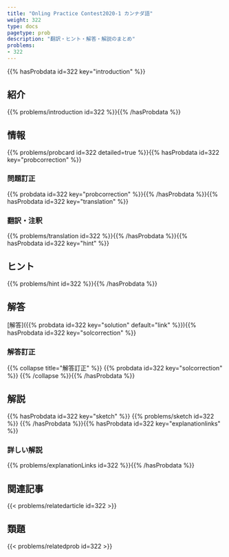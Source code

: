 ```yaml
---
title: "Onling Practice Contest2020-1 カンナダ語"
weight: 322
type: docs
pagetype: prob
description: "翻訳・ヒント・解答・解説のまとめ"
problems: 
- 322
---
```


{{% hasProbdata id=322 key="introduction" %}}

## 紹介

{{% problems/introduction id=322 %}}{{% /hasProbdata %}}

## 情報

{{% problems/probcard id=322 detailed=true %}}{{% hasProbdata id=322 key="probcorrection" %}}

### 問題訂正

{{% probdata id=322 key="probcorrection" %}}{{% /hasProbdata %}}{{% hasProbdata id=322 key="translation" %}}

### 翻訳・注釈

{{% problems/translation id=322 %}}{{% /hasProbdata %}}{{% hasProbdata id=322 key="hint" %}}

## ヒント

{{% problems/hint id=322 %}}{{% /hasProbdata %}}

## 解答

[解答]({{% probdata id=322 key="solution" default="link" %}}){{% hasProbdata id=322 key="solcorrection" %}}

### 解答訂正

{{% collapse title="解答訂正" %}}
{{% probdata id=322 key="solcorrection" %}}
{{% /collapse %}}{{% /hasProbdata %}}

## 解説

{{% hasProbdata id=322 key="sketch" %}}
{{% problems/sketch id=322 %}}
{{% /hasProbdata %}}{{% hasProbdata id=322 key="explanationlinks" %}}

### 詳しい解説

{{% problems/explanationLinks id=322 %}}{{% /hasProbdata %}}

## 関連記事

{{< problems/relatedarticle id=322 >}}

## 類題

{{< problems/relatedprob id=322 >}}
